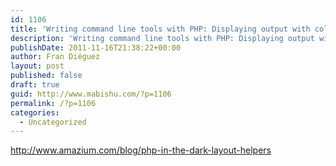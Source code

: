 ```yaml
---
id: 1106
title: 'Writing command line tools with PHP: Displaying output with color and tables'
description: 'Writing command line tools with PHP: Displaying output with color and tables'
publishDate: 2011-11-16T21:38:22+00:00
author: Fran Diéguez
layout: post
published: false
draft: true
guid: http://www.mabishu.com/?p=1106
permalink: /?p=1106
categories:
  - Uncategorized
---
```

<a href="http://www.amazium.com/blog/php-in-the-dark-layout-helpers">http://www.amazium.com/blog/php-in-the-dark-layout-helpers</a>
